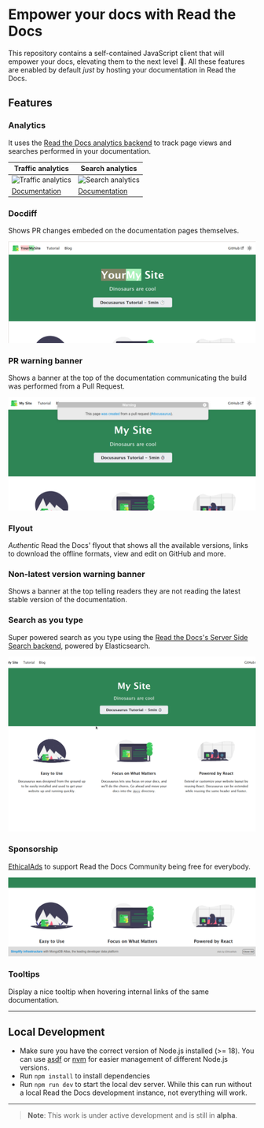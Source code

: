 # Empower your docs with Read the Docs

This repository contains a self-contained JavaScript client that will empower your docs,
elevating them to the next level 🚀.
All these features are enabled by default *just* by hosting your documentation in Read the Docs.

## Features


### Analytics

It uses the [Read the Docs analytics backend](https://docs.readthedocs.io/page/reference/analytics.html) to track page views and searches performed in your documentation.


| Traffic analytics | Search analytics |
| ------------------|----------------- |
| ![Traffic analytics](docs/traffic-analytics-example.png) | ![Search analytics](docs/search-analytics-example.png) |
| [Documentation](https://docs.readthedocs.io/page/analytics.html) | [Documentation](https://docs.readthedocs.io/page/guides/search-analytics.html) |


### Docdiff

Shows PR changes embeded on the documentation pages themselves.

![Docdiff example](docs/docdiff-example.png)


### PR warning banner

Shows a banner at the top of the documentation communicating the build was performed from a Pull Request.

![PR warning banner](docs/pr-warning-banner-example.png)


### Flyout

*Authentic* Read the Docs' flyout that shows all the available versions,
links to download the offline formats, view and edit on GitHub and more.


### Non-latest version warning banner

Shows a banner at the top telling readers they are not reading the latest stable version of the documentation.


### Search as you type

Super powered search as you type using the [Read the Docs's Server Side Search backend](https://docs.readthedocs.io/page/server-side-search/api.html),
powered by Elasticsearch.

![Search as you type](docs/search-as-you-type-example.gif)


### Sponsorship

[EthicalAds](https://www.ethicalads.io/) to support Read the Docs Community being free for everybody.


![EthicalAds](docs/ethical-ads-example.png)


### Tooltips

Display a nice tooltip when hovering internal links of the same documentation.

----

## Local Development

- Make sure you have the correct version of Node.js installed (>= 18). You can use [asdf](https://github.com/asdf-vm/asdf) or [nvm](https://github.com/nvm-sh/nvm) for easier management of different Node.js versions.
- Run `npm install` to install dependencies
- Run `npm run dev` to start the local dev server. While this can run without a local Read the Docs development instance, not everything will work.

----

> **Note**:
> This work is under active development and is still in **alpha**.
